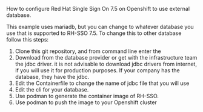 How to configure Red Hat Single Sign On 7.5 on Openshift to use external database. 

This example uses mariadb, but you can change to whatever database you use that is supported to RH-SSO 7.5. To change this to other database follow this steps:

1. Clone this git repository, and from command line enter the 
2. Download from the database provider or get with the infrastructure team the jdbc driver. it is not advisable to download jdbc drivers from internet, if you will use it for production purposes. If your company has the database, they have the jdbc.
3. Edit the Containerfile to change the name of jdbc file that you will use
4. Edit the cli for your database.
5. Use podman to generate the container image of RH-SSO.
6. Use podman to push the image to your Openshift cluster



